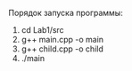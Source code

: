 Порядок запуска программы:
1. cd Lab1/src
2. g++ main.cpp -o main
3. g++ child.cpp -o child
4. ./main